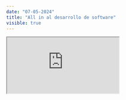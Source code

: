 ```yaml
---
date: "07-05-2024"
title: "All in al desarrollo de software"
visible: true
---
```

<iframe src="https://www.youtube.com/embed/vQHkyk5lGGM" allowfullscreen></iframe>
